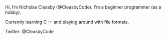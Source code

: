 Hi, I’m Nicholas Cleasby (@CleasbyCode).  I'm a beginner programmer (as a hobby).  

Currently learning C++ and playing around with file formats.

Twitter: @CleasbyCode

<!---
CleasbyCode/CleasbyCode is a ✨ special ✨ repository because its `README.md` (this file) appears on your GitHub profile.
You can click the Preview link to take a look at your changes.
--->
